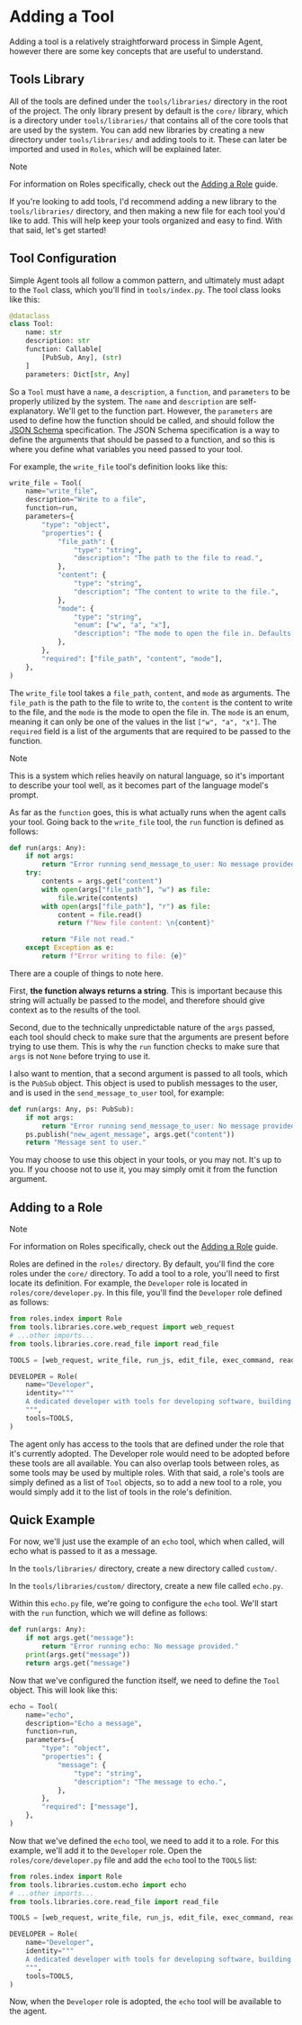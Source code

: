 # Adding a Tool
Adding a tool is a relatively straightforward process in Simple Agent, however there are some key concepts that are useful to understand.

## Tools Library
All of the tools are defined under the `tools/libraries/` directory in the root of the project. The only library present by default is the `core/` library, which is a directory under `tools/libraries/` that contains all of the core tools that are used by the system. You can add new libraries by creating a new directory under `tools/libraries/` and adding tools to it. These can later be imported and used in `Roles`, which will be explained later.

> [!note]
> For information on Roles specifically, check out the [Adding a Role](./adding-a-role.md) guide.

If you're looking to add tools, I'd recommend adding a new library to the `tools/libraries/` directory, and then making a new file for each tool you'd like to add. This will help keep your tools organized and easy to find. With that said, let's get started!

## Tool Configuration
Simple Agent tools all follow a common pattern, and ultimately must adapt to the `Tool` class, which you'll find in `tools/index.py`. The tool class looks like this:
```python
@dataclass
class Tool:
    name: str
    description: str
    function: Callable[
        [PubSub, Any], (str)
    ]
    parameters: Dict[str, Any]
```

So a `Tool` must have a `name`, a `description`, a `function`, and `parameters` to be properly utilized by the system. The `name` and `description` are self-explanatory. We'll get to the function part. However, the `parameters` are used to define how the function should be called, and should follow the [JSON Schema](https://json-schema.org/) specification. The JSON Schema specification is a way to define the arguments that should be passed to a function, and so this is where you define what variables you need passed to your tool.

For example, the `write_file` tool's definition looks like this:
```python
write_file = Tool(
    name="write_file",
    description="Write to a file",
    function=run,
    parameters={
        "type": "object",
        "properties": {
            "file_path": {
                "type": "string",
                "description": "The path to the file to read.",
            },
            "content": {
                "type": "string",
                "description": "The content to write to the file.",
            },
            "mode": {
                "type": "string",
                "enum": ["w", "a", "x"],
                "description": "The mode to open the file in. Defaults to 'w'.",
            },
        },
        "required": ["file_path", "content", "mode"],
    },
)
```

The `write_file` tool takes a `file_path`, `content`, and `mode` as arguments. The `file_path` is the path to the file to write to, the `content` is the content to write to the file, and the `mode` is the mode to open the file in. The `mode` is an enum, meaning it can only be one of the values in the list `["w", "a", "x"]`. The `required` field is a list of the arguments that are required to be passed to the function.

> [!note]
> This is a system which relies heavily on natural language, so it's important to describe your tool well, as it becomes part of the language model's prompt.

As far as the `function` goes, this is what actually runs when the agent calls your tool. Going back to the `write_file` tool, the `run` function is defined as follows:

```python
def run(args: Any):
    if not args:
        return "Error running send_message_to_user: No message provided."
    try:
        contents = args.get("content")
        with open(args["file_path"], "w") as file:
            file.write(contents)
        with open(args["file_path"], "r") as file:
            content = file.read()
            return f"New file content: \n{content}"

        return "File not read."
    except Exception as e:
        return f"Error writing to file: {e}"
```

There are a couple of things to note here.

First, **the function always returns a string**. This is important because this string will actually be passed to the model, and therefore should give context as to the results of the tool.

Second, due to the technically unpredictable nature of the `args` passed, each tool should check to make sure that the arguments are present before trying to use them. This is why the `run` function checks to make sure that `args` is not `None` before trying to use it.

I also want to mention, that a second argument is passed to all tools, which is the `PubSub` object. This object is used to publish messages to the user, and is used in the `send_message_to_user` tool, for example:

```python
def run(args: Any, ps: PubSub):
    if not args:
        return "Error running send_message_to_user: No message provided."
    ps.publish("new_agent_message", args.get("content"))
    return "Message sent to user."
```

You may choose to use this object in your tools, or you may not. It's up to you. If you choose not to use it, you may simply omit it from the function argument.

## Adding to a Role

> [!note]
> For information on Roles specifically, check out the [Adding a Role](./adding-a-role.md) guide.

Roles are defined in the `roles/` directory. By default, you'll find the core roles under the `core/` directory. To add a tool to a role, you'll need to first locate its definition. For example, the `Developer` role is located in `roles/core/developer.py`. In this file, you'll find the `Developer` role defined as follows:

```python
from roles.index import Role
from tools.libraries.core.web_request import web_request
# ...other imports...
from tools.libraries.core.read_file import read_file

TOOLS = [web_request, write_file, run_js, edit_file, exec_command, read_file]

DEVELOPER = Role(
    name="Developer",
    identity="""
    A dedicated developer with tools for developing software, building applications, managing projects, and debugging.
    """,
    tools=TOOLS,
)
```

The agent only has access to the tools that are defined under the role that it's currently adopted. The Developer role would need to be adopted before these tools are all available. You can also overlap tools between roles, as some tools may be used by multiple roles. With that said, a role's tools are simply defined as a list of `Tool` objects, so to add a new tool to a role, you would simply add it to the list of tools in the role's definition.

## Quick Example
For now, we'll just use the example of an `echo` tool, which when called, will echo what is passed to it as a message.

In the `tools/libraries/` directory, create a new directory called `custom/`.

In the `tools/libraries/custom/` directory, create a new file called `echo.py`.

Within this `echo.py` file, we're going to configure the `echo` tool. We'll start with the `run` function, which we will define as follows:

```python
def run(args: Any):
    if not args.get("message"):
        return "Error running echo: No message provided."
    print(args.get("message"))
    return args.get("message")
```

Now that we've configured the function itself, we need to define the `Tool` object. This will look like this:

```python
echo = Tool(
    name="echo",
    description="Echo a message",
    function=run,
    parameters={
        "type": "object",
        "properties": {
            "message": {
                "type": "string",
                "description": "The message to echo.",
            },
        },
        "required": ["message"],
    },
)
```

Now that we've defined the `echo` tool, we need to add it to a role. For this example, we'll add it to the `Developer` role. Open the `roles/core/developer.py` file and add the `echo` tool to the `TOOLS` list:

```python
from roles.index import Role
from tools.libraries.custom.echo import echo
# ...other imports...
from tools.libraries.core.read_file import read_file

TOOLS = [web_request, write_file, run_js, edit_file, exec_command, read_file, echo]

DEVELOPER = Role(
    name="Developer",
    identity="""
    A dedicated developer with tools for developing software, building applications, managing projects, and debugging.
    """,
    tools=TOOLS,
)
```

Now, when the `Developer` role is adopted, the `echo` tool will be available to the agent.
